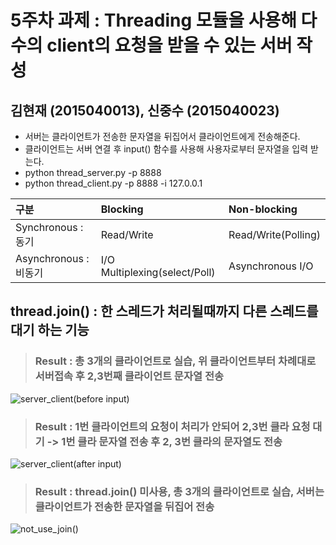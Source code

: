 # 5주차 과제 : Threading 모듈을 사용해 다수의 client의 요청을 받을 수 있는 서버 작성
## 김현재 (2015040013), 신중수 (2015040023)
* 서버는 클라이언트가 전송한 문자열을 뒤집어서 클라이언트에게 전송해준다.
* 클라이언트는 서버 연결 후 input() 함수를 사용해 사용자로부터 문자열을 입력 받는다.
* python thread_server.py -p 8888
* python thread_client.py -p 8888 -i 127.0.0.1



구분|Blocking|Non-blocking 
:----|:----|:----
Synchronous : 동기|Read/Write | Read/Write(Polling)
Asynchronous : 비동기 |I/O Multiplexing(select/Poll)| Asynchronous I/O

## thread.join() : 한 스레드가 처리될때까지 다른 스레드를 대기 하는 기능 
> ### Result : 총 3개의 클라이언트로 실습, 위 클라이언트부터 차례대로 서버접속 후 2,3번째 클라이언트 문자열 전송 
![server_client(before input)](https://user-images.githubusercontent.com/48250660/55671608-c4cf3f80-58cc-11e9-8c7d-346f2d8bd0ef.png)

> ### Result : 1번 클라이언트의 요청이 처리가 안되어 2,3번 클라 요청 대기 -> 1번 클라 문자열 전송 후 2, 3번 클라의 문자열도 전송
![server_client(after input)](https://user-images.githubusercontent.com/48250660/55668448-8f632b80-58a5-11e9-8ccc-2d6f37b2ce21.png)

> ### Result : thread.join() 미사용, 총 3개의 클라이언트로 실습, 서버는 클라이언트가 전송한 문자열을 뒤집어 전송
![not_use_join()](https://user-images.githubusercontent.com/48250660/55732521-160b3a80-5a57-11e9-9d32-178a13ab5890.png)


